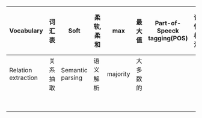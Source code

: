 | Vocabulary          | 词汇表   | Soft                              | 柔软,柔和 | max      | 最大值   | Part-of-Speeck tagging(POS) | 词性标注 | Dependency tree | 依存关系树 |
| ------------------- | -------- | --------------------------------- | --------- | -------- | -------- | --------------------------- | -------- | --------------- | ---------- |
| Relation extraction | 关系抽取 | Semantic                  parsing | 语义解析  | majority | 大多数的 |                             |          |                 |            |
|                     |          |                                   |           |          |          |                             |          |                 |            |
|                     |          |                                   |           |          |          |                             |          |                 |            |
|                     |          |                                   |           |          |          |                             |          |                 |            |
|                     |          |                                   |           |          |          |                             |          |                 |            |
|                     |          |                                   |           |          |          |                             |          |                 |            |
|                     |          |                                   |           |          |          |                             |          |                 |            |
|                     |          |                                   |           |          |          |                             |          |                 |            |
|                     |          |                                   |           |          |          |                             |          |                 |            |


